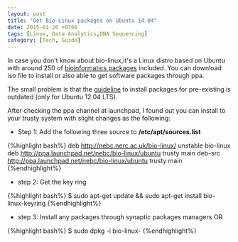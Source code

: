 ```yaml
---
layout: post
title: "Get Bio-Linux packages on Ubuntu 14.04"
date: 2015-01-20 +0700
tags: [Linux, Data Analytics,DNA Sequencing]
category: [Tech, Guide]
---
```


In case you don't know about bio-linux,it's a Linux distro based on Ubuntu with around 250 of <a href="http://environmentalomics.org/bio-linux-software-list/" target="_blank"> bioinformatics packages</a> included. You can download iso file to install or also able to get software packages through ppa.

The small problem is that the <a href="http://nebc.nerc.ac.uk/nebc_website_frozen/nebc.nerc.ac.uk//tools/bio-linux-7/other-bl-docs/package-repository" target="_blank">guideline</a> to install packages for pre-existing is outdated (only for Ubuntu 12.04 LTS). 

After checking the ppa channel at launchpad, I found out you can install to your trusty system with slight changes as the following:

* Step 1:
Add the following three source to **/etc/apt/sources.list**

{%highlight bash%}
deb http://nebc.nerc.ac.uk/bio-linux/ unstable bio-linux
deb http://ppa.launchpad.net/nebc/bio-linux/ubuntu trusty main
deb-src http://ppa.launchpad.net/nebc/bio-linux/ubuntu trusty main
{%endhighlight%}

* step 2:
Get the key ring

{%highlight bash%}
$ sudo apt-get update && sudo apt-get install bio-linux-keyring
{%endhighlight%}

* step 3:
Install any packages through synaptic packages managers 
OR

{%highlight bash%}
$ sudo dpkg -i bio-linux-<packagename>
{%endhighlight%}


